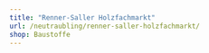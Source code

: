 ```yaml
---
title: "Renner-Saller Holzfachmarkt"
url: /neutraubling/renner-saller-holzfachmarkt/
shop: Baustoffe
---
```

